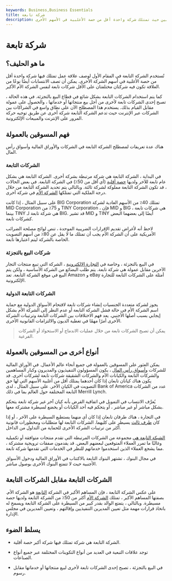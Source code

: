 ```yaml
---
keywords: Business,Business Essentials
title: شركة تابعة
description: يستخدم مصطلح الشركة التابعة لوصف العلاقة بين كيانين حيث تمتلك شركة واحدة أقل من حصة الأغلبية في الأسهم الأخرى.
---
```


# شركة تابعة
## ما هو الحليف؟

تُستخدم الشركة التابعة في المقام الأول لوصف علاقة عمل تمتلك فيها شركة واحدة أقل من حصة الأغلبية في أسهم الشركة الأخرى. يمكن أن تصف الانتسابات أيضًا نوعًا من العلاقة تكون فيه شركتان مختلفتان على الأقل شركات تابعة لنفس الشركة الأم الأكبر.

كما يتم استخدام الشركات التابعة بشكل شائع في قطاع البيع بالتجزئة. في هذه الحالة ، تصبح إحدى الشركات تابعة لأخرى من أجل بيع منتجاتها أو خدماتها ، والحصول على عمولة مقابل القيام بذلك. يستخدم هذا المصطلح الآن على نطاق واسع في الشراكات بين الشركات عبر الإنترنت حيث تدعم الشركة التابعة شركة أخرى عن طريق توجيه حركة المرور على الإنترنت والمبيعات الإلكترونية.

## فهم المسوقين بالعمولة

هناك عدة تعريفات لمصطلح الشركة التابعة في الشركات والأوراق المالية وأسواق رأس المال.

### الشركات التابعة

في البداية ، الشركة التابعة هي شركة مرتبطة بشركة أخرى. الشركة التابعة هي بشكل عام تابعة للآخر ولديها [حصة أقلية](/minorityinterest) (أي أقل من 50٪) في الشركة التابعة. في بعض الحالات ، قد تكون الشركة التابعة مملوكة لشركة ثالثة. وبالتالي يتم تحديد الشركة التابعة من خلال درجة الملكية التي تمتلكها [الشركة الأم](/parentcompany) في شركة أخرى.

على سبيل المثال ، إذا كانت BIG Corporation تمتلك 40٪ من الأسهم العادية لشركة MID Corporation و 75٪ من TINY Corporation ، فإن MID و BIG هي شركات تابعة ، بينما TINY هي شركة تابعة لـ BIG. قد تشير MID و TINY أيضًا إلى بعضهما البعض كشركات تابعة.

لاحظ أنه لأغراض تقديم الإقرارات الضريبية الموحدة ، تنص لوائح مصلحة الضرائب الأمريكية على أن الشركة الأم يجب أن تمتلك ما لا يقل عن 80٪ من أسهم التصويت الخاصة بالشركة ليتم اعتبارها تابعة.

### شركات البيع بالتجزئة

في البيع بالتجزئة ، وخاصة في [التجارة الإلكترونية](/ecommerce) ، الشركة التي تبيع منتجات التجار الآخرين مقابل عمولة هي شركة تابعة. يتم طلب البضائع من الشركة الأساسية ، ولكن يتم البيع في موقع الشركة التابعة. تعد Amazon و eBay أمثلة على الشركات التابعة للتجارة الإلكترونية.

### الشركات التابعة الدولية

يجوز لشركة متعددة الجنسيات إنشاء شركات تابعة لاقتحام الأسواق الدولية مع حماية اسم الشركة الأم في حالة فشل الشركة التابعة أو عدم النظر إلى الشركة الأم بشكل إيجابي بسبب أصلها الأجنبي. يعد فهم الاختلافات بين الشركات التابعة وترتيبات الشركة الأخرى أمرًا مهمًا في تغطية الديون والالتزامات القانونية الأخرى.

> يمكن أن تصبح الشركات تابعة من خلال عمليات الاندماج أو الاستحواذ أو الشركات الفرعية.

>

## أنواع أخرى من المسوقين بالعمولة

يمكن العثور على المسوقين بالعمولة في جميع أنحاء عالم الأعمال. في الأوراق المالية للشركات [وأسواق رأس المال](/capitalmarkets) ، يكون المسؤولون التنفيذيون والمديرون وكبار المساهمين والشركات التابعة والكيانات الأم والشركات الشقيقة شركات تابعة لشركات أخرى. قد يكون هناك كيانان تابعان إذا كان أحدهما يمتلك أقل من أغلبية الأسهم التي لها حق التصويت في الكيان الآخر. على سبيل المثال ، لدى Bank of America عدد من الشركات التابعة المختلفة حول العالم بما في ذلك Merrill Lynch.

يُعرَّف الانتساب في التمويل في اتفاقية القرض بأنه كيان آخر غير شركة تابعة يتحكم بشكل مباشر أو غير مباشر ، أو يتحكم فيه أحد الكيانات أو يخضع لسيطرة مشتركة معها.

في التجارة ، هناك طرفان تابعان إذا كان أي منهما يستطيع السيطرة على الآخر ، أو إذا كان [طرف ثالث](/third-party) يسيطر على كليهما. الشركات التابعة لها متطلبات ومحظورات قانونية أكثر من ترتيبات الشركة الأخرى للحماية من التداول من الداخل.

[الشبكة التابعة هي](/affiliate-network) مجموعة من الشركات المرتبطة التي تقدم منتجات متوافقة أو تكميلية وغالبًا ما تمرر العملاء المتوقعين لبعضهم البعض. قد يقدمون صفقات ترويجية مشتركة ، مما يشجع العملاء الذين استخدموا خدماتهم للنظر في الخدمات التي تقدمها شركة تابعة.

في مجال البنوك ، تشتهر البنوك التابعة بالاكتتاب في الأوراق المالية ودخول الأسواق الأجنبية حيث لا تتمتع البنوك الأخرى بوصول مباشر.

## الشركات التابعة مقابل الشركات التابعة

على عكس الشركة التابعة ، فإن المساهم الأكبر في الشركة [التابعة](/subsidiary) هو الشركة الأم. بصفتها المساهم الأكبر ، تمتلك [الشركة الأم](/parentcompany) أكثر من 50٪ من الشركة التابعة ولديها حصة مسيطرة. وبالتالي ، يتمتع الوالد بقدر كبير من السيطرة على الشركة التابعة ويسمح له باتخاذ قرارات مهمة مثل تعيين المديرين التنفيذيين وإقالتهم ، وتعيين المديرين في مجلس الإدارة.

## يسلط الضوء

- الشركة التابعة هي شركة تمتلك فيها شركة أكبر حصة أقلية.

- توجد علاقات التبعية في العديد من أنواع التكوينات المختلفة عبر جميع أنواع الصناعات.

- في البيع بالتجزئة ، تصبح إحدى الشركات تابعة لأخرى لبيع منتجاتها أو خدماتها مقابل رسوم.

